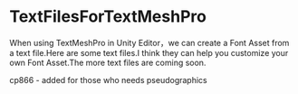 # TextFilesForTextMeshPro
When using TextMeshPro in Unity Editor，we can create a Font Asset from a text file.Here are some text files.I think they can help you customize your own Font Asset.The more text files are coming soon.

cp866 - added for those who needs pseudographics

